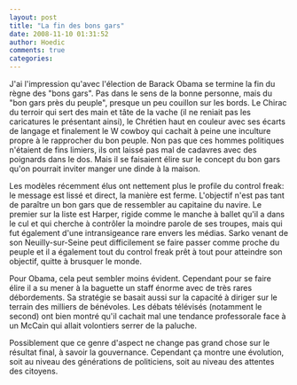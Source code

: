 ```yaml
---
layout: post
title: "La fin des bons gars"
date: 2008-11-10 01:31:52
author: Hoedic
comments: true
categories: 
---
```



J'ai l'impression qu'avec l'élection de Barack Obama se termine la fin du règne des "bons gars". Pas dans le sens de la bonne personne, mais du "bon gars près du peuple", presque un peu couillon sur les bords. Le Chirac du terroir qui sert des main et tâte de la vache (il ne reniait pas les caricatures le présentant ainsi), le Chrétien haut en couleur avec ses écarts de langage et finalement le W cowboy qui cachait à peine une inculture propre à le rapprocher du bon peuple. Non pas que ces hommes politiques n'étaient de fins limiers, ils ont laissé pas mal de cadavres avec des poignards dans le dos. Mais il se faisaient élire sur le concept du bon gars qu'on pourrait inviter manger une dinde à la maison.

Les modèles récemment élus ont nettement plus le profile du control freak: le message est lissé et direct, la manière est ferme. L'objectif n'est pas tant de paraître un bon gars que de ressembler au capitaine du navire. Le premier sur la liste est Harper, rigide comme le manche à ballet qu'il a dans le cul et qui cherche à contrôler la moindre parole de ses troupes, mais qui fut également d'une intransigeance rare envers les médias. Sarko venant de son Neuilly-sur-Seine peut difficilement se faire passer comme proche du peuple et il a également tout du control freak prêt à tout pour atteindre son objectif, quitte à brusquer le monde.

Pour Obama, cela peut sembler moins évident. Cependant pour se faire élire il a su mener à la baguette un staff énorme avec de très rares débordements. Sa stratégie se basait aussi sur la capacité à diriger sur le terrain des milliers de bénévoles. Les débats télévisés (notamment le second) ont bien montré qu'il cachait mal une tendance professorale face à un McCain qui allait volontiers serrer de la paluche.

Possiblement que ce genre d'aspect ne change pas grand chose sur le résultat final, à savoir la gouvernance. Cependant ça montre une évolution, soit au niveau des générations de politiciens, soit au niveau des attentes des citoyens.